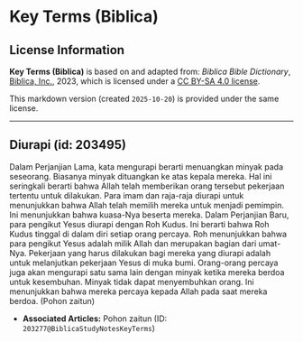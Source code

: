 # Key Terms (Biblica)

## License Information

**Key Terms (Biblica)** is based on and adapted from: _Biblica Bible Dictionary_, [Biblica, Inc.](https://www.biblica.com/), 2023, which is licensed under a [CC BY-SA 4.0 license](https://creativecommons.org/licenses/by-sa/4.0/legalcode.en).

This markdown version (created `2025-10-20`) is provided under the same license.



--------------------------------

## Diurapi (id: 203495)

Dalam Perjanjian Lama, kata mengurapi berarti menuangkan minyak pada seseorang. Biasanya minyak dituangkan ke atas kepala mereka. Hal ini seringkali berarti bahwa Allah telah memberikan orang tersebut pekerjaan tertentu untuk dilakukan. Para imam dan raja\-raja diurapi untuk menunjukkan bahwa Allah telah memilih mereka untuk menjadi pemimpin. Ini menunjukkan bahwa kuasa\-Nya beserta mereka. Dalam Perjanjian Baru, para pengikut Yesus diurapi dengan Roh Kudus. Ini berarti bahwa Roh Kudus tinggal di dalam diri setiap orang percaya. Roh menunjukkan bahwa para pengikut Yesus adalah milik Allah dan merupakan bagian dari umat\-Nya. Pekerjaan yang harus dilakukan bagi mereka yang diurapi adalah untuk melanjutkan pekerjaan Yesus di muka bumi. Orang\-orang percaya juga akan mengurapi satu sama lain dengan minyak ketika mereka berdoa untuk kesembuhan. Minyak tidak dapat menyembuhkan orang. Ini menunjukkan bahwa mereka percaya kepada Allah pada saat mereka berdoa. (Pohon zaitun)

* **Associated Articles:** Pohon zaitun (ID: `203277@BiblicaStudyNotesKeyTerms`)

